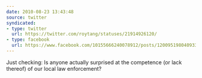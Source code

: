 ```yaml
---
date: 2010-08-23 13:43:48
source: twitter
syndicated:
- type: twitter
  url: https://twitter.com/roytang/statuses/21914926120/
- type: facebook
  url: https://www.facebook.com/10155666240078912/posts/120095198040933
---
```


Just checking: Is anyone actually surprised at the competence (or lack thereof) of our local law enforcement?